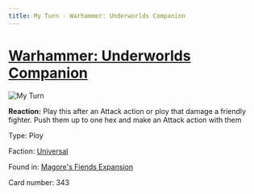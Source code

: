 ```yaml
---
title: My Turn - Warhammer: Underworlds Companion
---
```


# [Warhammer: Underworlds Companion](https://guidokessels.github.io/wh-underworlds)

  

![My Turn](https://warhammerunderworlds.com/wp-content/uploads/sites/6/2018/03/343_ENG.png)

<b>Reaction:</b> Play this after an Attack action or ploy that damage a friendly fighter. Push them up to one hex and make an Attack action with them

Type: Ploy

Faction: [Universal](https://guidokessels.github.io/wh-underworlds/factions/universal)

Found in: [Magore's Fiends Expansion](https://guidokessels.github.io/wh-underworlds/locations/magores-fiends-expansion)

Card number: 343
